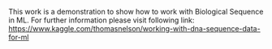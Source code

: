This work is a demonstration to show how to work with Biological Sequence in ML. For further information please visit following link:
https://www.kaggle.com/thomasnelson/working-with-dna-sequence-data-for-ml
